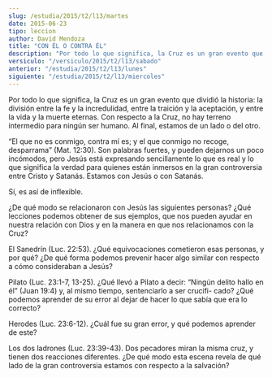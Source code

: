 ```yaml
---
slug: /estudia/2015/t2/l13/martes
date: 2015-06-23
tipo: leccion
author: David Mendoza
title: "CON ÉL O CONTRA ÉL"
description: "Por todo lo que significa, la Cruz es un gran evento que dividió la historia: la división entre la fe y la incredulidad, entre la traición y la aceptación, y entre la vida y la muerte eternas. Con respecto a la Cruz, no hay terreno intermedio para ningún ser humano. Al final, estamos de un lado o del otro."
versiculo: "/versiculo/2015/t2/l13/sabado"
anterior: "/estudia/2015/t2/l13/lunes"
siguiente: "/estudia/2015/t2/l13/miercoles"
---
```


Por todo lo que significa, la Cruz es un gran evento que dividió la historia: la división entre la fe y la incredulidad, entre la traición y la aceptación, y entre la vida y la muerte eternas. Con respecto a la Cruz, no hay terreno intermedio para ningún ser humano. Al final, estamos de un lado o del otro.

“El que no es conmigo, contra mí es; y el que conmigo no recoge, desparrama” (Mat. 12:30). Son palabras fuertes, y pueden dejarnos un poco incómodos, pero Jesús está expresando sencillamente lo que es real y lo que significa la verdad para quienes están inmersos en la gran controversia entre Cristo y Satanás. Estamos con Jesús o con Satanás.

Sí, es así de inflexible.

¿De qué modo se relacionaron con Jesús las siguientes personas? ¿Qué lecciones podemos obtener de sus ejemplos, que nos pueden ayudar en nuestra relación con Dios y en la manera en que nos relacionamos con la Cruz?

El Sanedrín (Luc. 22:53). ¿Qué equivocaciones cometieron esas personas, y por qué? ¿De qué forma podemos prevenir hacer algo similar con respecto a cómo consideraban a Jesús?

Pilato (Luc. 23:1-7, 13-25). ¿Qué llevó a Pilato a decir: “Ningún delito hallo en él” (Juan 19:4) y, al mismo tiempo, sentenciarlo a ser crucifi- cado? ¿Qué podemos aprender de su error al dejar de hacer lo que sabía que era lo correcto?

Herodes (Luc. 23:6-12). ¿Cuál fue su gran error, y qué podemos aprender de este?

Los dos ladrones (Luc. 23:39-43). Dos pecadores miran la misma cruz, y tienen dos reacciones diferentes. ¿De qué modo esta escena revela de qué lado de la gran controversia estamos con respecto a la salvación?
